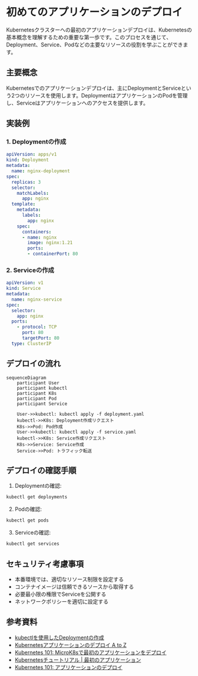 # 初めてのアプリケーションのデプロイ

Kubernetesクラスターへの最初のアプリケーションデプロイは、Kubernetesの基本概念を理解するための重要な第一歩です。このプロセスを通じて、Deployment、Service、Podなどの主要なリソースの役割を学ぶことができます。

## 主要概念

Kubernetesでのアプリケーションデプロイは、主にDeploymentとServiceという2つのリソースを使用します。DeploymentはアプリケーションのPodを管理し、Serviceはアプリケーションへのアクセスを提供します。

## 実装例

### 1. Deploymentの作成

```yaml
apiVersion: apps/v1
kind: Deployment
metadata:
  name: nginx-deployment
spec:
  replicas: 3
  selector:
    matchLabels:
      app: nginx
  template:
    metadata:
      labels:
        app: nginx
    spec:
      containers:
      - name: nginx
        image: nginx:1.21
        ports:
        - containerPort: 80
```

### 2. Serviceの作成

```yaml
apiVersion: v1
kind: Service
metadata:
  name: nginx-service
spec:
  selector:
    app: nginx
  ports:
    - protocol: TCP
      port: 80
      targetPort: 80
  type: ClusterIP
```

## デプロイの流れ

```mermaid
sequenceDiagram
    participant User
    participant kubectl
    participant K8s
    participant Pod
    participant Service

    User->>kubectl: kubectl apply -f deployment.yaml
    kubectl->>K8s: Deployment作成リクエスト
    K8s->>Pod: Pod作成
    User->>kubectl: kubectl apply -f service.yaml
    kubectl->>K8s: Service作成リクエスト
    K8s->>Service: Service作成
    Service->>Pod: トラフィック転送
```

## デプロイの確認手順

1. Deploymentの確認:
```bash
kubectl get deployments
```

2. Podの確認:
```bash
kubectl get pods
```

3. Serviceの確認:
```bash
kubectl get services
```

## セキュリティ考慮事項

- 本番環境では、適切なリソース制限を設定する
- コンテナイメージは信頼できるソースから取得する
- 必要最小限の権限でServiceを公開する
- ネットワークポリシーを適切に設定する

## 参考資料

- [kubectlを使用したDeploymentの作成](https://kubernetes.io/docs/tasks/run-application/run-stateless-application-deployment/)
- [Kubernetesアプリケーションのデプロイ A to Z](https://kubernetes.io/docs/tutorials/kubernetes-basics/deploy-app/deploy-intro/)
- [Kubernetes 101: MicroK8sで最初のアプリケーションをデプロイ](https://microk8s.io/docs/getting-started)
- [Kubernetesチュートリアル | 最初のアプリケーション](https://kubernetes.io/docs/tutorials/kubernetes-basics/deploy-app/deploy-intro/)
- [Kubernetes 101: アプリケーションのデプロイ](https://kubernetes.io/docs/tutorials/kubernetes-basics/deploy-app/deploy-intro/)
